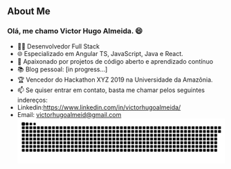 ## About Me

### Olá, me chamo Victor Hugo Almeida. 😄

- 👨‍💻 Desenvolvedor Full Stack
- 🌐 Especializado em Angular TS, JavaScript, Java e React.
- 🚀 Apaixonado por projetos de código aberto e aprendizado contínuo
- 📚 Blog pessoal: [in progress...]
- 🏆 Vencedor do Hackathon XYZ 2019 na Universidade da Amazônia.
- 📫 Se quiser entrar em contato, basta me chamar pelos seguintes indereços: 
- Linkedin:https://www.linkedin.com/in/victorhugoalmeida/
- Email: victorhugoalmeid@gmail.com
![Snake animation](https://github.com/victorhugoalmeid/victorhugoalmeid/blob/victorhugoalmeid-patch-1/github-contribution-grid-snake.svg)
